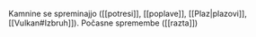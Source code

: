 Kamnine se spreminajjo ([[potresi]], [[poplave]], [[Plaz|plazovi]], [[Vulkan#Izbruh]]).
Počasne spremembe ([[razta]])